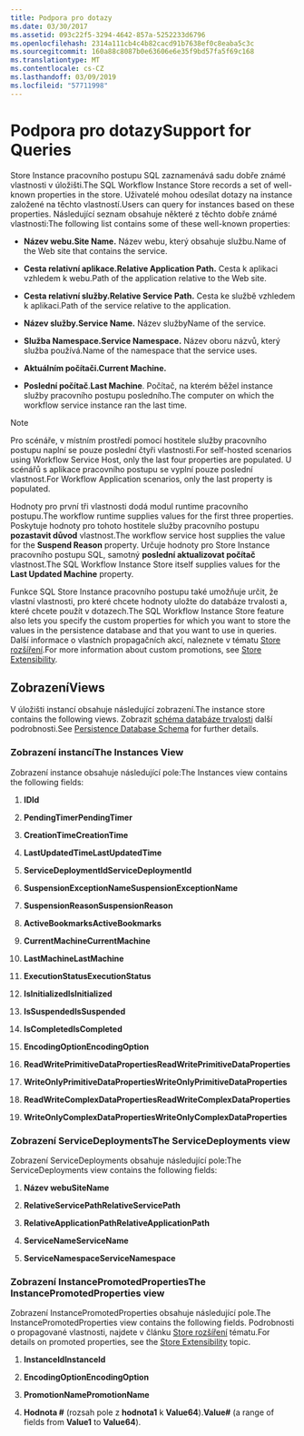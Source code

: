 ```yaml
---
title: Podpora pro dotazy
ms.date: 03/30/2017
ms.assetid: 093c22f5-3294-4642-857a-5252233d6796
ms.openlocfilehash: 2314a111cb4c4b82cacd91b7638ef0c8eaba5c3c
ms.sourcegitcommit: 160a88c8087b0e63606e6e35f9bd57fa5f69c168
ms.translationtype: MT
ms.contentlocale: cs-CZ
ms.lasthandoff: 03/09/2019
ms.locfileid: "57711998"
---
```

# <a name="support-for-queries"></a><span data-ttu-id="80400-102">Podpora pro dotazy</span><span class="sxs-lookup"><span data-stu-id="80400-102">Support for Queries</span></span>
<span data-ttu-id="80400-103">Store Instance pracovního postupu SQL zaznamenává sadu dobře známé vlastnosti v úložišti.</span><span class="sxs-lookup"><span data-stu-id="80400-103">The SQL Workflow Instance Store records a set of well-known properties in the store.</span></span> <span data-ttu-id="80400-104">Uživatelé mohou odesílat dotazy na instance založené na těchto vlastností.</span><span class="sxs-lookup"><span data-stu-id="80400-104">Users can query for instances based on these properties.</span></span> <span data-ttu-id="80400-105">Následující seznam obsahuje některé z těchto dobře známé vlastnosti:</span><span class="sxs-lookup"><span data-stu-id="80400-105">The following list contains some of these well-known properties:</span></span>  
  
-   <span data-ttu-id="80400-106">**Název webu.**</span><span class="sxs-lookup"><span data-stu-id="80400-106">**Site Name.**</span></span> <span data-ttu-id="80400-107">Název webu, který obsahuje službu.</span><span class="sxs-lookup"><span data-stu-id="80400-107">Name of the Web site that contains the service.</span></span>  
  
-   <span data-ttu-id="80400-108">**Cesta relativní aplikace.**</span><span class="sxs-lookup"><span data-stu-id="80400-108">**Relative Application Path.**</span></span> <span data-ttu-id="80400-109">Cesta k aplikaci vzhledem k webu.</span><span class="sxs-lookup"><span data-stu-id="80400-109">Path of the application relative to the Web site.</span></span>  
  
-   <span data-ttu-id="80400-110">**Cesta relativní služby.**</span><span class="sxs-lookup"><span data-stu-id="80400-110">**Relative Service Path.**</span></span> <span data-ttu-id="80400-111">Cesta ke službě vzhledem k aplikaci.</span><span class="sxs-lookup"><span data-stu-id="80400-111">Path of the service relative to the application.</span></span>  
  
-   <span data-ttu-id="80400-112">**Název služby.**</span><span class="sxs-lookup"><span data-stu-id="80400-112">**Service Name.**</span></span> <span data-ttu-id="80400-113">Název služby</span><span class="sxs-lookup"><span data-stu-id="80400-113">Name of the service.</span></span>  
  
-   <span data-ttu-id="80400-114">**Služba Namespace.**</span><span class="sxs-lookup"><span data-stu-id="80400-114">**Service Namespace.**</span></span> <span data-ttu-id="80400-115">Název oboru názvů, který služba používá.</span><span class="sxs-lookup"><span data-stu-id="80400-115">Name of the namespace that the service uses.</span></span>  
  
-   <span data-ttu-id="80400-116">**Aktuálním počítači.**</span><span class="sxs-lookup"><span data-stu-id="80400-116">**Current Machine.**</span></span>  
  
-   <span data-ttu-id="80400-117">**Poslední počítač**.</span><span class="sxs-lookup"><span data-stu-id="80400-117">**Last Machine**.</span></span> <span data-ttu-id="80400-118">Počítač, na kterém běžel instance služby pracovního postupu posledního.</span><span class="sxs-lookup"><span data-stu-id="80400-118">The computer on which the workflow service instance ran the last time.</span></span>  
  
> [!NOTE]
>  <span data-ttu-id="80400-119">Pro scénáře, v místním prostředí pomocí hostitele služby pracovního postupu naplní se pouze poslední čtyři vlastnosti.</span><span class="sxs-lookup"><span data-stu-id="80400-119">For self-hosted scenarios using Workflow Service Host, only the last four properties are populated.</span></span> <span data-ttu-id="80400-120">U scénářů s aplikace pracovního postupu se vyplní pouze poslední vlastnost.</span><span class="sxs-lookup"><span data-stu-id="80400-120">For Workflow Application scenarios, only the last property is populated.</span></span>  
  
 <span data-ttu-id="80400-121">Hodnoty pro první tři vlastnosti dodá modul runtime pracovního postupu.</span><span class="sxs-lookup"><span data-stu-id="80400-121">The workflow runtime supplies values for the first three properties.</span></span> <span data-ttu-id="80400-122">Poskytuje hodnoty pro tohoto hostitele služby pracovního postupu **pozastavit důvod** vlastnost.</span><span class="sxs-lookup"><span data-stu-id="80400-122">The workflow service host supplies the value for the **Suspend Reason** property.</span></span> <span data-ttu-id="80400-123">Určuje hodnoty pro Store Instance pracovního postupu SQL, samotný **poslední aktualizovat počítač** vlastnost.</span><span class="sxs-lookup"><span data-stu-id="80400-123">The SQL Workflow Instance Store itself supplies values for the **Last Updated Machine** property.</span></span>  
  
 <span data-ttu-id="80400-124">Funkce SQL Store Instance pracovního postupu také umožňuje určit, že vlastní vlastnosti, pro které chcete hodnoty uložte do databáze trvalosti a, které chcete použít v dotazech.</span><span class="sxs-lookup"><span data-stu-id="80400-124">The SQL Workflow Instance Store feature also lets you specify the custom properties for which you want to store the values in the persistence database and that you want to use in queries.</span></span> <span data-ttu-id="80400-125">Další informace o vlastních propagačních akcí, naleznete v tématu [Store rozšíření](store-extensibility.md).</span><span class="sxs-lookup"><span data-stu-id="80400-125">For more information about custom promotions, see [Store Extensibility](store-extensibility.md).</span></span>  
  
## <a name="views"></a><span data-ttu-id="80400-126">Zobrazení</span><span class="sxs-lookup"><span data-stu-id="80400-126">Views</span></span>  
 <span data-ttu-id="80400-127">V úložišti instancí obsahuje následující zobrazení.</span><span class="sxs-lookup"><span data-stu-id="80400-127">The instance store contains the following views.</span></span> <span data-ttu-id="80400-128">Zobrazit [schéma databáze trvalosti](persistence-database-schema.md) další podrobnosti.</span><span class="sxs-lookup"><span data-stu-id="80400-128">See [Persistence Database Schema](persistence-database-schema.md) for further details.</span></span>  
  
### <a name="the-instances-view"></a><span data-ttu-id="80400-129">Zobrazení instancí</span><span class="sxs-lookup"><span data-stu-id="80400-129">The Instances View</span></span>  
 <span data-ttu-id="80400-130">Zobrazení instance obsahuje následující pole:</span><span class="sxs-lookup"><span data-stu-id="80400-130">The Instances view contains the following fields:</span></span>  
  
1.  <span data-ttu-id="80400-131">**ID**</span><span class="sxs-lookup"><span data-stu-id="80400-131">**Id**</span></span>  
  
2.  <span data-ttu-id="80400-132">**PendingTimer**</span><span class="sxs-lookup"><span data-stu-id="80400-132">**PendingTimer**</span></span>  
  
3.  <span data-ttu-id="80400-133">**CreationTime**</span><span class="sxs-lookup"><span data-stu-id="80400-133">**CreationTime**</span></span>  
  
4.  <span data-ttu-id="80400-134">**LastUpdatedTime**</span><span class="sxs-lookup"><span data-stu-id="80400-134">**LastUpdatedTime**</span></span>  
  
5.  <span data-ttu-id="80400-135">**ServiceDeploymentId**</span><span class="sxs-lookup"><span data-stu-id="80400-135">**ServiceDeploymentId**</span></span>  
  
6.  <span data-ttu-id="80400-136">**SuspensionExceptionName**</span><span class="sxs-lookup"><span data-stu-id="80400-136">**SuspensionExceptionName**</span></span>  
  
7.  <span data-ttu-id="80400-137">**SuspensionReason**</span><span class="sxs-lookup"><span data-stu-id="80400-137">**SuspensionReason**</span></span>  
  
8.  <span data-ttu-id="80400-138">**ActiveBookmarks**</span><span class="sxs-lookup"><span data-stu-id="80400-138">**ActiveBookmarks**</span></span>  
  
9. <span data-ttu-id="80400-139">**CurrentMachine**</span><span class="sxs-lookup"><span data-stu-id="80400-139">**CurrentMachine**</span></span>  
  
10. <span data-ttu-id="80400-140">**LastMachine**</span><span class="sxs-lookup"><span data-stu-id="80400-140">**LastMachine**</span></span>  
  
11. <span data-ttu-id="80400-141">**ExecutionStatus**</span><span class="sxs-lookup"><span data-stu-id="80400-141">**ExecutionStatus**</span></span>  
  
12. <span data-ttu-id="80400-142">**IsInitialized**</span><span class="sxs-lookup"><span data-stu-id="80400-142">**IsInitialized**</span></span>  
  
13. <span data-ttu-id="80400-143">**IsSuspended**</span><span class="sxs-lookup"><span data-stu-id="80400-143">**IsSuspended**</span></span>  
  
14. <span data-ttu-id="80400-144">**IsCompleted**</span><span class="sxs-lookup"><span data-stu-id="80400-144">**IsCompleted**</span></span>  
  
15. <span data-ttu-id="80400-145">**EncodingOption**</span><span class="sxs-lookup"><span data-stu-id="80400-145">**EncodingOption**</span></span>  
  
16. <span data-ttu-id="80400-146">**ReadWritePrimitiveDataProperties**</span><span class="sxs-lookup"><span data-stu-id="80400-146">**ReadWritePrimitiveDataProperties**</span></span>  
  
17. <span data-ttu-id="80400-147">**WriteOnlyPrimitiveDataProperties**</span><span class="sxs-lookup"><span data-stu-id="80400-147">**WriteOnlyPrimitiveDataProperties**</span></span>  
  
18. <span data-ttu-id="80400-148">**ReadWriteComplexDataProperties**</span><span class="sxs-lookup"><span data-stu-id="80400-148">**ReadWriteComplexDataProperties**</span></span>  
  
19. <span data-ttu-id="80400-149">**WriteOnlyComplexDataProperties**</span><span class="sxs-lookup"><span data-stu-id="80400-149">**WriteOnlyComplexDataProperties**</span></span>  
  
### <a name="the-servicedeployments-view"></a><span data-ttu-id="80400-150">Zobrazení ServiceDeployments</span><span class="sxs-lookup"><span data-stu-id="80400-150">The ServiceDeployments view</span></span>  
 <span data-ttu-id="80400-151">Zobrazení ServiceDeployments obsahuje následující pole:</span><span class="sxs-lookup"><span data-stu-id="80400-151">The ServiceDeployments view contains the following fields:</span></span>  
  
1.  <span data-ttu-id="80400-152">**Název webu**</span><span class="sxs-lookup"><span data-stu-id="80400-152">**SiteName**</span></span>  
  
2.  <span data-ttu-id="80400-153">**RelativeServicePath**</span><span class="sxs-lookup"><span data-stu-id="80400-153">**RelativeServicePath**</span></span>  
  
3.  <span data-ttu-id="80400-154">**RelativeApplicationPath**</span><span class="sxs-lookup"><span data-stu-id="80400-154">**RelativeApplicationPath**</span></span>  
  
4.  <span data-ttu-id="80400-155">**ServiceName**</span><span class="sxs-lookup"><span data-stu-id="80400-155">**ServiceName**</span></span>  
  
5.  <span data-ttu-id="80400-156">**ServiceNamespace**</span><span class="sxs-lookup"><span data-stu-id="80400-156">**ServiceNamespace**</span></span>  
  
### <a name="the-instancepromotedproperties-view"></a><span data-ttu-id="80400-157">Zobrazení InstancePromotedProperties</span><span class="sxs-lookup"><span data-stu-id="80400-157">The InstancePromotedProperties view</span></span>  
 <span data-ttu-id="80400-158">Zobrazení InstancePromotedProperties obsahuje následující pole.</span><span class="sxs-lookup"><span data-stu-id="80400-158">The InstancePromotedProperties view contains the following fields.</span></span> <span data-ttu-id="80400-159">Podrobnosti o propagované vlastnosti, najdete v článku [Store rozšíření](store-extensibility.md) tématu.</span><span class="sxs-lookup"><span data-stu-id="80400-159">For details on promoted properties, see the [Store Extensibility](store-extensibility.md) topic.</span></span>  
  
1.  <span data-ttu-id="80400-160">**InstanceId**</span><span class="sxs-lookup"><span data-stu-id="80400-160">**InstanceId**</span></span>  
  
2.  <span data-ttu-id="80400-161">**EncodingOption**</span><span class="sxs-lookup"><span data-stu-id="80400-161">**EncodingOption**</span></span>  
  
3.  <span data-ttu-id="80400-162">**PromotionName**</span><span class="sxs-lookup"><span data-stu-id="80400-162">**PromotionName**</span></span>  
  
4.  <span data-ttu-id="80400-163">**Hodnota #** (rozsah pole z **hodnota1** k **Value64**).</span><span class="sxs-lookup"><span data-stu-id="80400-163">**Value#** (a range of fields from **Value1** to **Value64**).</span></span>
